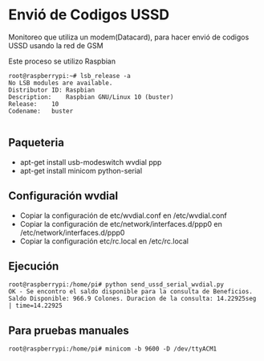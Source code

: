 # Envió de Codigos USSD
Monitoreo que utiliza un modem(Datacard), para hacer envió de codigos USSD usando la red de GSM

Este proceso se utilizo Raspbian

```
root@raspberrypi:~# lsb_release -a
No LSB modules are available.
Distributor ID:	Raspbian
Description:	Raspbian GNU/Linux 10 (buster)
Release:	10
Codename:	buster


```

## Paqueteria

* []() apt-get install usb-modeswitch wvdial ppp
* []() apt-get install minicom python-serial

## Configuración wvdial

* []() Copiar la configuración de etc/wvdial.conf en /etc/wvdial.conf
* []() Copiar la configuración de etc/network/interfaces.d/ppp0 en  /etc/network/interfaces.d/ppp0
* []() Copiar la configuración  etc/rc.local en /etc/rc.local

## Ejecución

```
root@raspberrypi:/home/pi# python send_ussd_serial_wvdial.py
OK - Se encontro el saldo disponible para la consulta de Beneficios. Saldo Disponible: 966.9 Colones. Duracion de la consulta: 14.22925seg | time=14.22925

```

## Para pruebas manuales

```
root@raspberrypi:/home/pi# minicom -b 9600 -D /dev/ttyACM1
```
